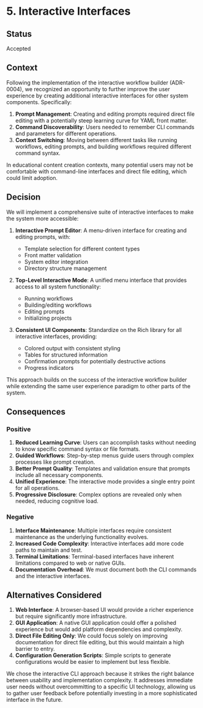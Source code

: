 # 5. Interactive Interfaces

## Status

Accepted

## Context

Following the implementation of the interactive workflow builder (ADR-0004), we recognized an opportunity to further improve the user experience by creating additional interactive interfaces for other system components. Specifically:

1. **Prompt Management**: Creating and editing prompts required direct file editing with a potentially steep learning curve for YAML front matter.
2. **Command Discoverability**: Users needed to remember CLI commands and parameters for different operations.
3. **Context Switching**: Moving between different tasks like running workflows, editing prompts, and building workflows required different command syntax.

In educational content creation contexts, many potential users may not be comfortable with command-line interfaces and direct file editing, which could limit adoption.

## Decision

We will implement a comprehensive suite of interactive interfaces to make the system more accessible:

1. **Interactive Prompt Editor**: A menu-driven interface for creating and editing prompts, with:
   - Template selection for different content types
   - Front matter validation
   - System editor integration
   - Directory structure management

2. **Top-Level Interactive Mode**: A unified menu interface that provides access to all system functionality:
   - Running workflows
   - Building/editing workflows
   - Editing prompts
   - Initializing projects

3. **Consistent UI Components**: Standardize on the Rich library for all interactive interfaces, providing:
   - Colored output with consistent styling
   - Tables for structured information
   - Confirmation prompts for potentially destructive actions
   - Progress indicators

This approach builds on the success of the interactive workflow builder while extending the same user experience paradigm to other parts of the system.

## Consequences

### Positive

1. **Reduced Learning Curve**: Users can accomplish tasks without needing to know specific command syntax or file formats.
2. **Guided Workflows**: Step-by-step menus guide users through complex processes like prompt creation.
3. **Better Prompt Quality**: Templates and validation ensure that prompts include all necessary components.
4. **Unified Experience**: The interactive mode provides a single entry point for all operations.
5. **Progressive Disclosure**: Complex options are revealed only when needed, reducing cognitive load.

### Negative

1. **Interface Maintenance**: Multiple interfaces require consistent maintenance as the underlying functionality evolves.
2. **Increased Code Complexity**: Interactive interfaces add more code paths to maintain and test.
3. **Terminal Limitations**: Terminal-based interfaces have inherent limitations compared to web or native GUIs.
4. **Documentation Overhead**: We must document both the CLI commands and the interactive interfaces.

## Alternatives Considered

1. **Web Interface**: A browser-based UI would provide a richer experience but require significantly more infrastructure.
2. **GUI Application**: A native GUI application could offer a polished experience but would add platform dependencies and complexity.
3. **Direct File Editing Only**: We could focus solely on improving documentation for direct file editing, but this would maintain a high barrier to entry.
4. **Configuration Generation Scripts**: Simple scripts to generate configurations would be easier to implement but less flexible.

We chose the interactive CLI approach because it strikes the right balance between usability and implementation complexity. It addresses immediate user needs without overcommitting to a specific UI technology, allowing us to gather user feedback before potentially investing in a more sophisticated interface in the future.

